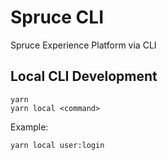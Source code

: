 # Spruce CLI

Spruce Experience Platform via CLI

## Local CLI Development

```
yarn
yarn local <command>
```

Example:

```
yarn local user:login
```
